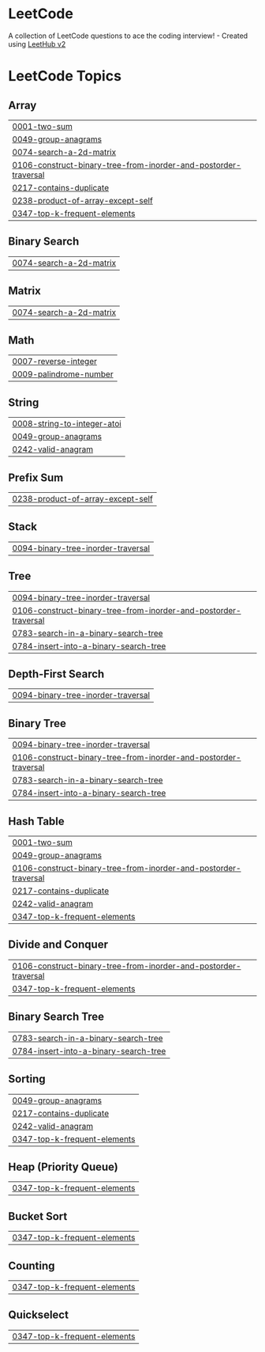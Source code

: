 # LeetCode
A collection of LeetCode questions to ace the coding interview! - Created using [LeetHub v2](https://github.com/arunbhardwaj/LeetHub-2.0)

<!---LeetCode Topics Start-->
# LeetCode Topics
## Array
|  |
| ------- |
| [0001-two-sum](https://github.com/Rajcharchil/LeetCode/tree/master/0001-two-sum) |
| [0049-group-anagrams](https://github.com/Rajcharchil/LeetCode/tree/master/0049-group-anagrams) |
| [0074-search-a-2d-matrix](https://github.com/Rajcharchil/LeetCode/tree/master/0074-search-a-2d-matrix) |
| [0106-construct-binary-tree-from-inorder-and-postorder-traversal](https://github.com/Rajcharchil/LeetCode/tree/master/0106-construct-binary-tree-from-inorder-and-postorder-traversal) |
| [0217-contains-duplicate](https://github.com/Rajcharchil/LeetCode/tree/master/0217-contains-duplicate) |
| [0238-product-of-array-except-self](https://github.com/Rajcharchil/LeetCode/tree/master/0238-product-of-array-except-self) |
| [0347-top-k-frequent-elements](https://github.com/Rajcharchil/LeetCode/tree/master/0347-top-k-frequent-elements) |
## Binary Search
|  |
| ------- |
| [0074-search-a-2d-matrix](https://github.com/Rajcharchil/LeetCode/tree/master/0074-search-a-2d-matrix) |
## Matrix
|  |
| ------- |
| [0074-search-a-2d-matrix](https://github.com/Rajcharchil/LeetCode/tree/master/0074-search-a-2d-matrix) |
## Math
|  |
| ------- |
| [0007-reverse-integer](https://github.com/Rajcharchil/LeetCode/tree/master/0007-reverse-integer) |
| [0009-palindrome-number](https://github.com/Rajcharchil/LeetCode/tree/master/0009-palindrome-number) |
## String
|  |
| ------- |
| [0008-string-to-integer-atoi](https://github.com/Rajcharchil/LeetCode/tree/master/0008-string-to-integer-atoi) |
| [0049-group-anagrams](https://github.com/Rajcharchil/LeetCode/tree/master/0049-group-anagrams) |
| [0242-valid-anagram](https://github.com/Rajcharchil/LeetCode/tree/master/0242-valid-anagram) |
## Prefix Sum
|  |
| ------- |
| [0238-product-of-array-except-self](https://github.com/Rajcharchil/LeetCode/tree/master/0238-product-of-array-except-self) |
## Stack
|  |
| ------- |
| [0094-binary-tree-inorder-traversal](https://github.com/Rajcharchil/LeetCode/tree/master/0094-binary-tree-inorder-traversal) |
## Tree
|  |
| ------- |
| [0094-binary-tree-inorder-traversal](https://github.com/Rajcharchil/LeetCode/tree/master/0094-binary-tree-inorder-traversal) |
| [0106-construct-binary-tree-from-inorder-and-postorder-traversal](https://github.com/Rajcharchil/LeetCode/tree/master/0106-construct-binary-tree-from-inorder-and-postorder-traversal) |
| [0783-search-in-a-binary-search-tree](https://github.com/Rajcharchil/LeetCode/tree/master/0783-search-in-a-binary-search-tree) |
| [0784-insert-into-a-binary-search-tree](https://github.com/Rajcharchil/LeetCode/tree/master/0784-insert-into-a-binary-search-tree) |
## Depth-First Search
|  |
| ------- |
| [0094-binary-tree-inorder-traversal](https://github.com/Rajcharchil/LeetCode/tree/master/0094-binary-tree-inorder-traversal) |
## Binary Tree
|  |
| ------- |
| [0094-binary-tree-inorder-traversal](https://github.com/Rajcharchil/LeetCode/tree/master/0094-binary-tree-inorder-traversal) |
| [0106-construct-binary-tree-from-inorder-and-postorder-traversal](https://github.com/Rajcharchil/LeetCode/tree/master/0106-construct-binary-tree-from-inorder-and-postorder-traversal) |
| [0783-search-in-a-binary-search-tree](https://github.com/Rajcharchil/LeetCode/tree/master/0783-search-in-a-binary-search-tree) |
| [0784-insert-into-a-binary-search-tree](https://github.com/Rajcharchil/LeetCode/tree/master/0784-insert-into-a-binary-search-tree) |
## Hash Table
|  |
| ------- |
| [0001-two-sum](https://github.com/Rajcharchil/LeetCode/tree/master/0001-two-sum) |
| [0049-group-anagrams](https://github.com/Rajcharchil/LeetCode/tree/master/0049-group-anagrams) |
| [0106-construct-binary-tree-from-inorder-and-postorder-traversal](https://github.com/Rajcharchil/LeetCode/tree/master/0106-construct-binary-tree-from-inorder-and-postorder-traversal) |
| [0217-contains-duplicate](https://github.com/Rajcharchil/LeetCode/tree/master/0217-contains-duplicate) |
| [0242-valid-anagram](https://github.com/Rajcharchil/LeetCode/tree/master/0242-valid-anagram) |
| [0347-top-k-frequent-elements](https://github.com/Rajcharchil/LeetCode/tree/master/0347-top-k-frequent-elements) |
## Divide and Conquer
|  |
| ------- |
| [0106-construct-binary-tree-from-inorder-and-postorder-traversal](https://github.com/Rajcharchil/LeetCode/tree/master/0106-construct-binary-tree-from-inorder-and-postorder-traversal) |
| [0347-top-k-frequent-elements](https://github.com/Rajcharchil/LeetCode/tree/master/0347-top-k-frequent-elements) |
## Binary Search Tree
|  |
| ------- |
| [0783-search-in-a-binary-search-tree](https://github.com/Rajcharchil/LeetCode/tree/master/0783-search-in-a-binary-search-tree) |
| [0784-insert-into-a-binary-search-tree](https://github.com/Rajcharchil/LeetCode/tree/master/0784-insert-into-a-binary-search-tree) |
## Sorting
|  |
| ------- |
| [0049-group-anagrams](https://github.com/Rajcharchil/LeetCode/tree/master/0049-group-anagrams) |
| [0217-contains-duplicate](https://github.com/Rajcharchil/LeetCode/tree/master/0217-contains-duplicate) |
| [0242-valid-anagram](https://github.com/Rajcharchil/LeetCode/tree/master/0242-valid-anagram) |
| [0347-top-k-frequent-elements](https://github.com/Rajcharchil/LeetCode/tree/master/0347-top-k-frequent-elements) |
## Heap (Priority Queue)
|  |
| ------- |
| [0347-top-k-frequent-elements](https://github.com/Rajcharchil/LeetCode/tree/master/0347-top-k-frequent-elements) |
## Bucket Sort
|  |
| ------- |
| [0347-top-k-frequent-elements](https://github.com/Rajcharchil/LeetCode/tree/master/0347-top-k-frequent-elements) |
## Counting
|  |
| ------- |
| [0347-top-k-frequent-elements](https://github.com/Rajcharchil/LeetCode/tree/master/0347-top-k-frequent-elements) |
## Quickselect
|  |
| ------- |
| [0347-top-k-frequent-elements](https://github.com/Rajcharchil/LeetCode/tree/master/0347-top-k-frequent-elements) |
<!---LeetCode Topics End-->